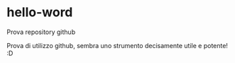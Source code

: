# hello-word
Prova repository github

Prova di utilizzo github, sembra uno strumento decisamente utile e potente! :D
